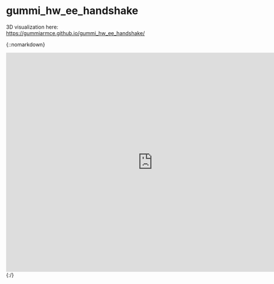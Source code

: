 # gummi_hw_ee_handshake

3D visualization here: https://gummiarmce.github.io/gummi_hw_ee_handshake/

{::nomarkdown}
<iframe src="https://myhub.autodesk360.com/ue290657e/shares/public/SH7f1edQT22b515c761e6c14c3106597302e?mode=embed" width="800" height="600" allowfullscreen="true" webkitallowfullscreen="true" mozallowfullscreen="true"  frameborder="0"></iframe>
{:/}
